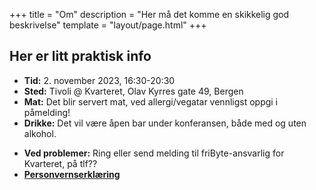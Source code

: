 +++
title = "Om"
description = "Her må det komme en skikkelig god beskrivelse"
template = "layout/page.html"
+++

## Her er litt praktisk info
- **Tid:** 2. november 2023, 16:30-20:30
- **Sted:** Tivoli @ Kvarteret, Olav Kyrres gate 49, Bergen
- **Mat:** Det blir servert mat, ved allergi/vegatar vennligst oppgi i påmelding!
- **Drikke:** Det vil være åpen bar under konferansen, både med og uten alkohol.
<!-- TODO: Noen må legge til faktiske kontaktopplysinger her -->
- **Ved problemer:** Ring eller send melding til friByte-ansvarlig for Kvarteret, på
  tlf??
- [**Personvernserklæring**](../personvern)